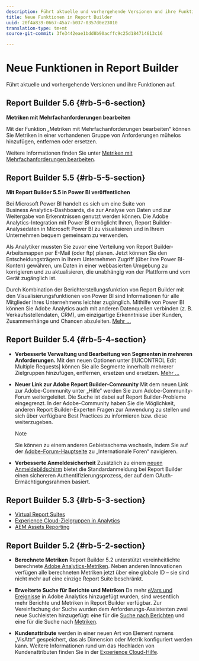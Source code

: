 ```yaml
---
description: Führt aktuelle und vorhergehende Versionen und ihre Funktionen auf.
title: Neue Funktionen in Report Builder
uuid: 20f4a839-0667-45a7-b037-0357d0e23010
translation-type: tm+mt
source-git-commit: 3fe3442eae1bdd8b90acffc9c25d184714613c16

---
```



# Neue Funktionen in Report Builder

Führt aktuelle und vorhergehende Versionen und ihre Funktionen auf.

## Report Builder 5.6 {#rb-5-6-section}

**Metriken mit Mehrfachanforderungen bearbeiten**

Mit der Funktion „Metriken mit Mehrfachanforderungen bearbeiten“ können Sie Metriken in einer vorhandenen Gruppe von Anforderungen mühelos hinzufügen, entfernen oder ersetzen.

Weitere Informationen finden Sie unter [Metriken mit Mehrfachanforderungen bearbeiten](/help/analyze/report-builder/manage-requests/edit-multiple-metrics.md).

## Report Builder 5.5 {#rb-5-5-section}

**Mit Report Builder 5.5 in Power BI veröffentlichen**

Bei Microsoft Power BI handelt es sich um eine Suite von Business Analytics-Dashboards, die zur Analyse von Daten und zur Weitergabe von Erkenntnissen genutzt werden können. Die Adobe Analytics-Integration mit Power BI ermöglicht Ihnen, Report Builder-Analysedaten in Microsoft Power BI zu visualisieren und in Ihrem Unternehmen bequem gemeinsam zu verwenden.

Als Analytiker mussten Sie zuvor eine Verteilung von Report Builder-Arbeitsmappen per E-Mail (oder ftp) planen. Jetzt können Sie den Entscheidungsträgern in Ihrem Unternehmen Zugriff (über ihre Power BI-Konten) gewähren, um Daten in einer webbasierten Umgebung zu korrigieren und zu aktualisieren, die unabhängig von der Plattform und vom Gerät zugänglich ist.

Durch Kombination der Berichterstellungsfunktion von Report Builder mit den Visualisierungsfunktionen von Power BI sind Informationen für alle Mitglieder Ihres Unternehmens leichter zugänglich. Mithilfe von Power BI können Sie Adobe Analytics auch mit anderen Datenquellen verbinden (z. B. Verkaufsstellendaten, CRM), um einzigartige Erkenntnisse über Kunden, Zusammenhänge und Chancen abzuleiten. [Mehr …](/help/analyze/report-builder/c-publish-power-bi/power-bi.md)

## Report Builder 5.4 {#rb-5-4-section}

* **Verbesserte Verwaltung und Bearbeitung von Segmenten in mehreren Anforderungen.** Mit den neuen Optionen unter [!UICONTROL Edit Multiple Requests] können Sie alle Segmente innerhalb mehrerer Zielgruppen hinzufügen, entfernen, ersetzen und ersetzen. [Mehr …](/help/analyze/report-builder/data-requests/segmentation.md#section_C3D63FCBE1A94369A319243313B03C93)

* **Neuer Link zur Adobe Report Builder-Community** Mit dem neuen Link zur Adobe-Community unter „Hilfe“ werden Sie zum Adobe-Community-Forum weitergeleitet. Die Suche ist dabei auf Report Builder-Probleme eingegrenzt. In der Adobe-Community haben Sie die Möglichkeit, anderen Report Builder-Experten Fragen zur Anwendung zu stellen und sich über verfügbare Best Practices zu informieren bzw. diese weiterzugeben.

   >[!NOTE]
   >
   >Sie können zu einem anderen Gebietsschema wechseln, indem Sie auf der [Adobe-Forum-Hauptseite](https://forums.adobe.com/welcome) zu „Internationale Foren“ navigieren.

* **Verbesserte Anmeldesicherheit** Zusätzlich zu einem [neuen Anmeldebildschirm](/help/analyze/report-builder/setup/login.md) bietet die Standardanmeldung bei Report Builder einen sichereren Authentifizierungsprozess, der auf dem OAuth-Ermächtigungsrahmen basiert.

## Report Builder 5.3 {#rb-5-3-section}

* [Virtual Report Suites](https://docs.adobe.com/help/de-DE/analytics/components/virtual-report-suites/vrs-about.html)
* [Experience Cloud-Zielgruppen in Analytics](https://docs.adobe.com/content/help/de-DE/core-services/interface/audiences/audience-library.html)
* [AEM Assets Reporting](https://docs.adobe.com/content/help/en/analytics/integration/aem-assets-reporting.html)

## Report Builder 5.2 {#rb-5-2-section}

* **Berechnete Metriken** Report Builder 5.2 unterstützt vereinheitlichte berechnete [Adobe Analytics-Metriken](/help/analyze/report-builder/layout/c-metrics-dimensions/calculated-metrics.md). Neben anderen Innovationen verfügen alle berechneten Metriken jetzt über eine globale ID – sie sind nicht mehr auf eine einzige Report Suite beschränkt.

* **Erweiterte Suche für Berichte und Metriken** Da mehr [eVars und Ereignisse](https://docs.adobe.com/content/help/en/analytics/implementation/vars/page-vars/events/event-serialization.html) in Adobe Analytics hinzugefügt wurden, sind wesentlich mehr Berichte und Metriken in Report Builder verfügbar. Zur Vereinfachung der Suche wurden dem Anforderungs-Assistenten zwei neue Suchleisten hinzugefügt: eine für die [Suche nach Berichten](/help/analyze/report-builder/data-requests/c-report-types/select-report-types.md) und eine für die Suche nach [Metriken](/help/analyze/report-builder/layout/c-metrics-dimensions/t-add-metrics-and-dimensions.md).

* **Kundenattribute** werden in einer neuen Art von Element namens „VisAttr“ gespeichert, das als Dimension oder Metrik konfiguriert werden kann. Weitere Informationen rund um das Hochladen von Kundenattributen finden Sie in der [Experience Cloud-Hilfe](https://docs.adobe.com/content/help/de-DE/core-services/interface/customer-attributes/attributes.html).

